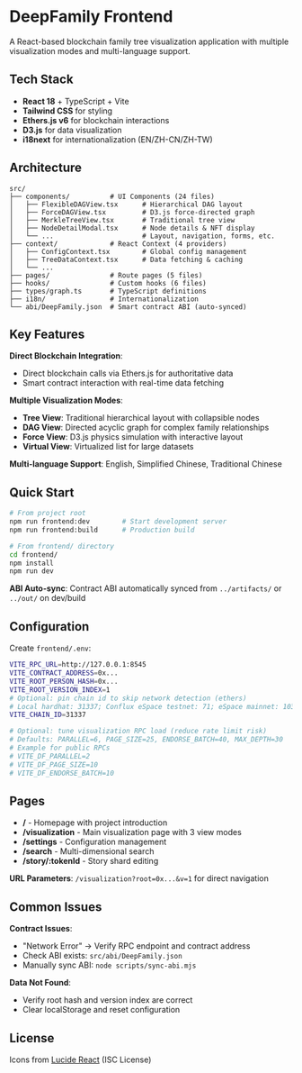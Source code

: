 # DeepFamily Frontend

A React-based blockchain family tree visualization application with multiple visualization modes and multi-language support.

## Tech Stack

- **React 18** + TypeScript + Vite
- **Tailwind CSS** for styling
- **Ethers.js v6** for blockchain interactions
- **D3.js** for data visualization
- **i18next** for internationalization (EN/ZH-CN/ZH-TW)

## Architecture

```
src/
├── components/          # UI Components (24 files)
│   ├── FlexibleDAGView.tsx      # Hierarchical DAG layout
│   ├── ForceDAGView.tsx         # D3.js force-directed graph
│   ├── MerkleTreeView.tsx       # Traditional tree view
│   ├── NodeDetailModal.tsx      # Node details & NFT display
│   └── ...                      # Layout, navigation, forms, etc.
├── context/             # React Context (4 providers)
│   ├── ConfigContext.tsx        # Global config management
│   ├── TreeDataContext.tsx      # Data fetching & caching
│   └── ...
├── pages/               # Route pages (5 files)
├── hooks/               # Custom hooks (6 files)
├── types/graph.ts       # TypeScript definitions
├── i18n/                # Internationalization
└── abi/DeepFamily.json  # Smart contract ABI (auto-synced)
```

## Key Features

**Direct Blockchain Integration**:
- Direct blockchain calls via Ethers.js for authoritative data
- Smart contract interaction with real-time data fetching

**Multiple Visualization Modes**:
- **Tree View**: Traditional hierarchical layout with collapsible nodes
- **DAG View**: Directed acyclic graph for complex family relationships  
- **Force View**: D3.js physics simulation with interactive layout
- **Virtual View**: Virtualized list for large datasets

**Multi-language Support**: English, Simplified Chinese, Traditional Chinese

## Quick Start

```bash
# From project root
npm run frontend:dev        # Start development server
npm run frontend:build      # Production build

# From frontend/ directory  
cd frontend/
npm install
npm run dev
```

**ABI Auto-sync**: Contract ABI automatically synced from `../artifacts/` or `../out/` on dev/build

## Configuration

Create `frontend/.env`:
```bash
VITE_RPC_URL=http://127.0.0.1:8545
VITE_CONTRACT_ADDRESS=0x...
VITE_ROOT_PERSON_HASH=0x...
VITE_ROOT_VERSION_INDEX=1
# Optional: pin chain id to skip network detection (ethers)
# Local hardhat: 31337; Conflux eSpace testnet: 71; eSpace mainnet: 1030
VITE_CHAIN_ID=31337

# Optional: tune visualization RPC load (reduce rate limit risk)
# Defaults: PARALLEL=6, PAGE_SIZE=25, ENDORSE_BATCH=40, MAX_DEPTH=30
# Example for public RPCs
# VITE_DF_PARALLEL=2
# VITE_DF_PAGE_SIZE=10
# VITE_DF_ENDORSE_BATCH=10
```

## Pages

- **/** - Homepage with project introduction
- **/visualization** - Main visualization page with 3 view modes
- **/settings** - Configuration management
- **/search** - Multi-dimensional search
- **/story/:tokenId** - Story shard editing

**URL Parameters**: `/visualization?root=0x...&v=1` for direct navigation

## Common Issues

**Contract Issues**:
- "Network Error" → Verify RPC endpoint and contract address
- Check ABI exists: `src/abi/DeepFamily.json`
- Manually sync ABI: `node scripts/sync-abi.mjs`

**Data Not Found**:
- Verify root hash and version index are correct
- Clear localStorage and reset configuration

## License

Icons from [Lucide React](https://lucide.dev) (ISC License)
